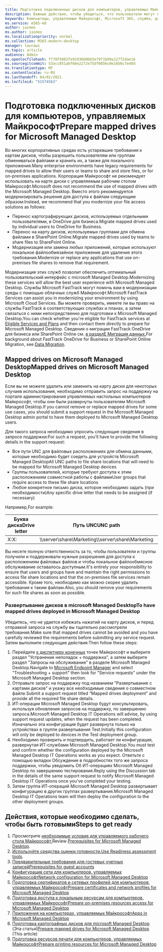 ```yaml
---
title: Подготовка подключенных дисков для компьютеров, управляемых Майкрософт
description: Важные действия, чтобы убедиться, что пользователи могут получать доступ к данным на картах дисков
keywords: Компьютеры, управляемые Майкрософт, Microsoft 365, служба, документация
ms.service: m365-md
author: jaimeo
ms.author: jaimeo
ms.localizationpriority: normal
ms.collection: M365-modern-desktop
manager: laurawi
ms.topic: article
audience: Admin
ms.openlocfilehash: f770f5083fe9193660b03e7971b09a127f2dae16
ms.sourcegitcommit: 53acc851abf68e2272e75df0856c0e16b0c7e48d
ms.translationtype: MT
ms.contentlocale: ru-RU
ms.lasthandoff: 04/02/2021
ms.locfileid: "51574563"
---
```

#  <a name="prepare-mapped-drives-for-microsoft-managed-desktop"></a><span data-ttu-id="dd170-104">Подготовка подключенных дисков для компьютеров, управляемых Майкрософт</span><span class="sxs-lookup"><span data-stu-id="dd170-104">Prepare mapped drives for Microsoft Managed Desktop</span></span>

<span data-ttu-id="dd170-105">Во многих корпоративных средах есть устаревшие требования к картам дисков, чтобы разрешить пользователям или группам обмениваться файлами и хранить их, а также для локального приложения.</span><span class="sxs-lookup"><span data-stu-id="dd170-105">Many enterprise environments have legacy requirements for mapped drives to allow their users or teams to share and store files, or for on-premises applications.</span></span> <span data-ttu-id="dd170-106">Корпорация Майкрософт не рекомендует использовать на карте диски с управляемым рабочим столом Майкрософт.</span><span class="sxs-lookup"><span data-stu-id="dd170-106">Microsoft does not recommend the use of mapped drives with the Microsoft Managed Desktop.</span></span> <span data-ttu-id="dd170-107">Вместо этого рекомендуется модернизировать решения для доступа к файлам следующим образом:</span><span class="sxs-lookup"><span data-stu-id="dd170-107">Instead, we recommend that you modernize your file access solutions as follows:</span></span>
  
- <span data-ttu-id="dd170-108">Перенос картографирующих дисков, используемых отдельными пользователями, в OneDrive для бизнеса.</span><span class="sxs-lookup"><span data-stu-id="dd170-108">Migrate mapped drives used by individual users to OneDrive for Business.</span></span> 
- <span data-ttu-id="dd170-109">Перенос на карту дисков, используемых группами для обмена файлами в SharePoint Online.</span><span class="sxs-lookup"><span data-stu-id="dd170-109">Migrate mapped drives used by teams to share files to SharePoint Online.</span></span> 
- <span data-ttu-id="dd170-110">Модернизация или замена любых приложений, которые используют локальное файлообмязайное приложение для удаления этого требования.</span><span class="sxs-lookup"><span data-stu-id="dd170-110">Modernize or replace any applications that use on-premises file shares to remove that requirement.</span></span>
  
<span data-ttu-id="dd170-111">Модернизация этих служб позволит обеспечить оптимальный пользовательский интерфейс с microsoft Managed Desktop.</span><span class="sxs-lookup"><span data-stu-id="dd170-111">Modernizing these services will allow the best user experience with Microsoft Managed Desktop.</span></span> <span data-ttu-id="dd170-112">Службы Microsoft FastTrack могут помочь вам в модернизации среды с помощью облачных служб Майкрософт.</span><span class="sxs-lookup"><span data-stu-id="dd170-112">Microsoft FastTrack Services can assist you in modernizing your environment by using Microsoft Cloud Services.</span></span> <span data-ttu-id="dd170-113">Вы можете проверить, имеете ли вы право [](/fasttrack/m365-eligible-services-and-plans) на службы FastTrack в соответствующих службах и планах, а затем связаться с ними непосредственно для подготовки к Microsoft Managed Desktop.</span><span class="sxs-lookup"><span data-stu-id="dd170-113">You can check whether you're eligible for FastTrack services at [Eligible Services and Plans](/fasttrack/m365-eligible-services-and-plans) and then contact them directly to prepare for Microsoft Managed Desktop.</span></span> <span data-ttu-id="dd170-114">Сведения о миграции FastTrack OneDrive для бизнеса или SharePoint Online см. [в разделЕ Миграция данных.](/fasttrack/o365-data-migration)</span><span class="sxs-lookup"><span data-stu-id="dd170-114">For background about FastTrack OneDrive for Business or SharePoint Online Migration, see [Data Migration](/fasttrack/o365-data-migration).</span></span>

## <a name="mapped-drives-on-microsoft-managed-desktop"></a><span data-ttu-id="dd170-115">Mapped drives on Microsoft Managed Desktop</span><span class="sxs-lookup"><span data-stu-id="dd170-115">Mapped drives on Microsoft Managed Desktop</span></span>
 
<span data-ttu-id="dd170-116">Если вы не можете удалить или заменить на карту диски для некоторых случаев использования, необходимо отправить запрос на поддержку на портале администрирования управляемых настольных компьютеров Майкрософт, чтобы они были развернуты пользователям Microsoft Managed Desktop.</span><span class="sxs-lookup"><span data-stu-id="dd170-116">If you cannot remove or replace mapped drives for some use cases, you should submit a support request in the Microsoft Managed Desktop admin portal to have them deployed to Microsoft Managed Desktop users.</span></span>
    
<span data-ttu-id="dd170-117">Для такого запроса необходимо упросить следующие сведения в запросе поддержки:</span><span class="sxs-lookup"><span data-stu-id="dd170-117">For such a request, you'll have to provide the following details in the support request:</span></span> 

- <span data-ttu-id="dd170-118">Все пути UNC для файловых расположениях для обмена данными, которые необходимо будет соедеть для устройств Microsoft Managed Desktop</span><span class="sxs-lookup"><span data-stu-id="dd170-118">All UNC paths to file share locations that will need to be mapped for Microsoft Managed Desktop devices</span></span> 
- <span data-ttu-id="dd170-119">Группы пользователей, которые требуют доступа к этим расположениям совместной работы с файлами</span><span class="sxs-lookup"><span data-stu-id="dd170-119">User groups that require access to these file share locations</span></span> 
- <span data-ttu-id="dd170-120">Любое конкретное письмо диска, которое необходимо задать (при необходимости)</span><span class="sxs-lookup"><span data-stu-id="dd170-120">Any specific drive letter that needs to be assigned (if necessary)</span></span>

<span data-ttu-id="dd170-121">Например,</span><span class="sxs-lookup"><span data-stu-id="dd170-121">For example:</span></span>

| <span data-ttu-id="dd170-122">Буква диска</span><span class="sxs-lookup"><span data-stu-id="dd170-122">Drive letter</span></span> | <span data-ttu-id="dd170-123">Путь UNC</span><span class="sxs-lookup"><span data-stu-id="dd170-123">UNC path</span></span> | <span data-ttu-id="dd170-124">Группа пользователей</span><span class="sxs-lookup"><span data-stu-id="dd170-124">User group</span></span> |
|--------------|----------|------------|
| <span data-ttu-id="dd170-125">X:</span><span class="sxs-lookup"><span data-stu-id="dd170-125">X:</span></span>  | <span data-ttu-id="dd170-126">\\\server\share\Marketing</span><span class="sxs-lookup"><span data-stu-id="dd170-126">\\\server\share\Marketing</span></span> | <span data-ttu-id="dd170-127">ContosoMarketing</span><span class="sxs-lookup"><span data-stu-id="dd170-127">ContosoMarketing</span></span> |

<span data-ttu-id="dd170-128">Вы несете полную ответственность за то, чтобы пользователи и группы получили и поддерживали нужные разрешения для доступа к расположениям файловых файлов и чтобы локальное файлообмясное обслуживание оставалось доступным.</span><span class="sxs-lookup"><span data-stu-id="dd170-128">It's entirely your responsibility to ensure that users and groups have and maintain the right permissions to access file share locations and that the on-premises file services remain accessible.</span></span> <span data-ttu-id="dd170-129">Кроме того, необходимо как можно скорее удалить требования к таким файлам.</span><span class="sxs-lookup"><span data-stu-id="dd170-129">Also, you should remove your requirements for such file shares as soon as possible.</span></span>

### <a name="to-have-mapped-drives-deployed-in-microsoft-managed-desktop"></a><span data-ttu-id="dd170-130">Развертывание дисков в microsoft Managed Desktop</span><span class="sxs-lookup"><span data-stu-id="dd170-130">To have mapped drives deployed in Microsoft Managed Desktop</span></span>
 
<span data-ttu-id="dd170-131">Убедитесь, что не удается избежать нажатий на карту дисков, и перед отправкой запроса на службу вы тщательно рассмотрели требования.</span><span class="sxs-lookup"><span data-stu-id="dd170-131">Make sure that mapped drives cannot be avoided and you have carefully reviewed the requirements before submitting any service request.</span></span> <span data-ttu-id="dd170-132">Затем выполните следующие действия:</span><span class="sxs-lookup"><span data-stu-id="dd170-132">Then follow these steps:</span></span>

1. <span data-ttu-id="dd170-133">Перейдите [к диспетчеру конечных](https://endpoint.microsoft.com/) точек Майкрософт и выберите раздел "Устранение неполадок + поддержка", а затем выберите раздел "Запросы на обслуживание" в разделе Microsoft Managed Desktop.</span><span class="sxs-lookup"><span data-stu-id="dd170-133">Navigate to [Microsoft Endpoint Manager](https://endpoint.microsoft.com/) and select "Troubleshooting + support" then look for "Service requests" under the Microsoft Managed Desktop section.</span></span>  
2. <span data-ttu-id="dd170-134">Отправьте запрос на поддержку под названием "Развертывание с картами дисков" и укажу все необходимые сведения о совместном файле.</span><span class="sxs-lookup"><span data-stu-id="dd170-134">Submit a support request titled “Mapped drives deployment” and provide all the required file share details.</span></span>  
3. <span data-ttu-id="dd170-135">ИТ-операции Microsoft Managed Desktop будут консультировать, используя обновления запросов на поддержку, по завершению запроса.</span><span class="sxs-lookup"><span data-stu-id="dd170-135">Microsoft Managed Desktop IT Operations will advise, by using support request updates, when the request has been completed.</span></span> <span data-ttu-id="dd170-136">Изначально эта конфигурация будет развернута только на устройствах в группе развертывания Test.</span><span class="sxs-lookup"><span data-stu-id="dd170-136">Initially this configuration will only be deployed to devices in the Test deployment group.</span></span>  
4. <span data-ttu-id="dd170-137">Необходимо проверить и подтвердить, работает ли конфигурация, развернутая ИТ-службами Microsoft Managed Desktop.</span><span class="sxs-lookup"><span data-stu-id="dd170-137">You must test and confirm whether the configuration deployed by the Microsoft Managed Desktop IT Operations works as you expect.</span></span> <span data-ttu-id="dd170-138">Ответьте с помощью вкладки Обсуждение в подробностях того же запроса поддержки, чтобы уведомить Об ИТ-операциях Microsoft Managed Desktop по завершению тестирования.</span><span class="sxs-lookup"><span data-stu-id="dd170-138">Reply using the Discussion tab in the details of the same support request to notify Microsoft Managed Desktop IT Operations once you've completed your testing.</span></span>  
5. <span data-ttu-id="dd170-139">Затем группа ИТ-операций Microsoft Managed Desktop развертывает конфигурацию в других группах развертывания.</span><span class="sxs-lookup"><span data-stu-id="dd170-139">Microsoft Managed Desktop IT Operations team will then deploy the configuration to the other deployment groups.</span></span> 

## <a name="steps-to-get-ready"></a><span data-ttu-id="dd170-140">Действия, которые необходимо сделать, чтобы быть готовыми</span><span class="sxs-lookup"><span data-stu-id="dd170-140">Steps to get ready</span></span>

1. <span data-ttu-id="dd170-141">Просмотрите [необходимые условия для управляемого рабочего стола Майкрософт.](prerequisites.md)</span><span class="sxs-lookup"><span data-stu-id="dd170-141">Review [Prerequisites for Microsoft Managed Desktop](prerequisites.md).</span></span>
2. <span data-ttu-id="dd170-142">[Используйте средства оценки готовности.](readiness-assessment-tool.md)</span><span class="sxs-lookup"><span data-stu-id="dd170-142">[Use Readiness assessment tools](readiness-assessment-tool.md).</span></span>
3. [<span data-ttu-id="dd170-143">Предварительные требования для гостевых учетных записей</span><span class="sxs-lookup"><span data-stu-id="dd170-143">Prerequisites for guest accounts</span></span>](guest-accounts.md)
4. [<span data-ttu-id="dd170-144">Конфигурация сети для компьютеров, управляемых Майкрософт</span><span class="sxs-lookup"><span data-stu-id="dd170-144">Network configuration for Microsoft Managed Desktop</span></span>](network.md)
5. [<span data-ttu-id="dd170-145">Подготовка сертификатов и сетевых профилей для компьютеров, управляемых Майкрософт</span><span class="sxs-lookup"><span data-stu-id="dd170-145">Prepare certificates and network profiles for Microsoft Managed Desktop</span></span>](certs-wifi-lan.md)
6. [<span data-ttu-id="dd170-146">Подготовка доступа к локальным ресурсам для компьютеров, управляемых Майкрософт</span><span class="sxs-lookup"><span data-stu-id="dd170-146">Prepare on-premises resources access for Microsoft Managed Desktop</span></span>](authentication.md)
7. [<span data-ttu-id="dd170-147">Приложения на компьютерах, управляемых Майкрософт</span><span class="sxs-lookup"><span data-stu-id="dd170-147">Apps in Microsoft Managed Desktop</span></span>](apps.md)
8. <span data-ttu-id="dd170-148">[Подготовка картографных дисков для microsoft Managed Desktop](mapped-drives.md) (Эта статья)</span><span class="sxs-lookup"><span data-stu-id="dd170-148">[Prepare mapped drives for Microsoft Managed Desktop](mapped-drives.md) (This article)</span></span>
9. [<span data-ttu-id="dd170-149">Подготовка ресурсов печати для компьютеров, управляемых Майкрософт</span><span class="sxs-lookup"><span data-stu-id="dd170-149">Prepare printing resources for Microsoft Managed Desktop</span></span>](printing.md)
